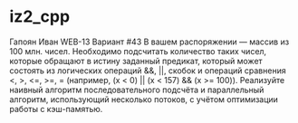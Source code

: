 # iz2_cpp
Гапоян Иван WEB-13
Вариант #43
В вашем распоряжении — массив из 100 млн. чисел. Необходимо подсчитать количество таких чисел, которые обращают в истину заданный предикат, который может состоять из логических операций &&, ||, скобок и операций сравнения <, >, <=, >=, = (например, (x < 0) || (x < 157) && (x >= 100)). Реализуйте наивный алгоритм последовательного подсчёта и параллельный алгоритм, использующий несколько потоков, с учётом оптимизации работы с кэш-памятью.

